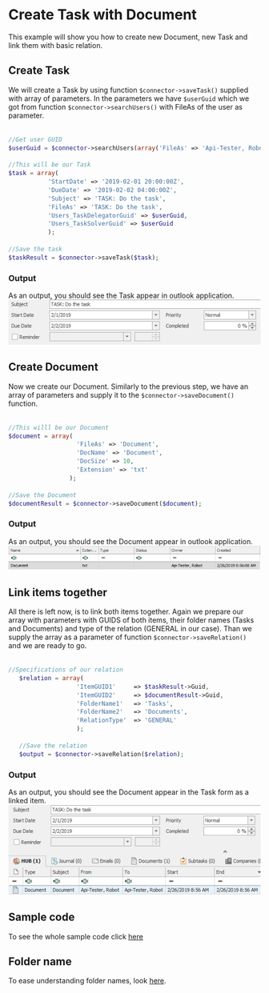 # Create Task with Document
This example will show you how to create new Document, new Task and link them with basic relation.

## Create Task 
We will create a Task by using function ```$connector->saveTask()``` supplied with array of parameters. In the parameters we have ```$userGuid``` which we got from function ```$connector->searchUsers()``` with FileAs of the user as parameter. 
 ```php

//Get user GUID
$userGuid = $connector->searchUsers(array('FileAs' => 'Api-Tester, Robot'))->Data[0]->ItemGUID;

//This will be our Task
$task = array(
            'StartDate' => '2019-02-01 20:00:00Z',
            'DueDate' => '2019-02-02 04:00:00Z',
            'Subject' => 'TASK: Do the task',
            'FileAs' => 'TASK: Do the task',
            'Users_TaskDelegatorGuid' => $userGuid,
            'Users_TaskSolverGuid' => $userGuid
            );

//Save the task
$taskResult = $connector->saveTask($task);

 ```
### Output
As an output, you should see the Task appear in outlook application.
![example output](Images/sample_output_task.PNG)

## Create Document
Now we create our Document. Similarly to the previous step, we have an array of parameters and supply it to the ```$connector->saveDocument()``` function.
 ```php

//This willl be our Document
$document = array(
                    'FileAs' => 'Document',
                    'DocName' => 'Document',
                    'DocSize' => 10,
                    'Extension' => 'txt'
                  );

//Save the Document
$documentResult = $connector->saveDocument($document);

 ```
### Output
As an output, you should see the Document appear in outlook application.
![example output](Images/sample_output_document.PNG)

## Link items together
All there is left now, is to link both items together. Again we prepare our array with parameters with GUIDS of both items, their folder names (Tasks and Documents) and type of the relation (GENERAL in our case). Than we supply the array as a parameter of function  ```$connector->saveRelation()``` and we are ready to go.
 ```php

//Specifications of our relation
    $relation = array(
                    'ItemGUID1'     => $taskResult->Guid,
                    'ItemGUID2'     => $documentResult->Guid,
                    'FolderName1'   => 'Tasks',
                    'FolderName2'   => 'Documents',
                    'RelationType'  => 'GENERAL'
                    );

    //Save the relation
    $output = $connector->saveRelation($relation);

 ```
 ### Output
As an output, you should see the Document appear in the Task form as a linked item.
![example output](Images/sample_output_relation.PNG)

## Sample code
To see the whole sample code click [here](sample_code.php)

## Folder name
To ease understanding folder names, look [here](FolderNames.md).